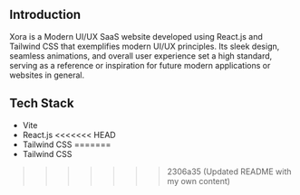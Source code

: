## <a name="introduction"> Introduction</a>

Xora is a Modern UI/UX SaaS website developed using React.js and Tailwind CSS that exemplifies modern UI/UX principles.
Its sleek design, seamless animations, and overall user experience set a high standard, serving as a reference or
inspiration for future modern applications or websites in general.



## <a name="tech-stack"> Tech Stack</a>

- Vite
- React.js
<<<<<<< HEAD
- Tailwind CSS
=======
- Tailwind CSS
>>>>>>> 2306a35 (Updated README with my own content)
